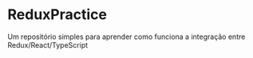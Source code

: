 # ReduxPractice
Um repositório simples para aprender como funciona a integração entre Redux/React/TypeScript
